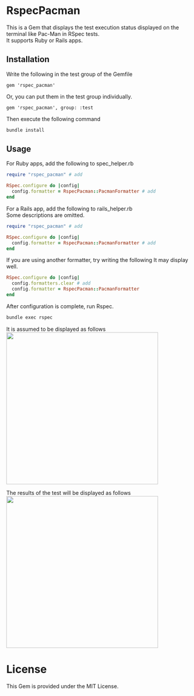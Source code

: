 # RspecPacman
This is a Gem that displays the test execution status displayed on the terminal like Pac-Man in RSpec tests.\
It supports Ruby or Rails apps.

## Installation
Write the following in the test group of the Gemfile
```gemfile
gem 'rspec_pacman'
```
Or, you can put them in the test group individually.
```gemfile
gem 'rspec_pacman', group: :test
```
Then execute the following command
```bash
bundle install
```

## Usage
For Ruby apps, add the following to spec_helper.rb
```rb
require "rspec_pacman" # add

RSpec.configure do |config|
  config.formatter = RspecPacman::PacmanFormatter # add
end
```

For a Rails app, add the following to rails_helper.rb\
Some descriptions are omitted.
```rb
require "rspec_pacman" # add

RSpec.configure do |config|
  config.formatter = RspecPacman::PacmanFormatter # add
end
```
If you are using another formatter, try writing the following It may display well.
```rb
RSpec.configure do |config|
  config.formatters.clear # add
  config.formatter = RspecPacman::PacmanFormatter
end
```
After configuration is complete, run Rspec.
```bash
bundle exec rspec
```
It is assumed to be displayed as follows\
<img src="https://i.gyazo.com/428a4cc5423aecbc8d264139a20abd67.gif" width="400px" />

The results of the test will be displayed as follows\
<img src="https://i.gyazo.com/83557196d4abfb8b649d06ee0bd690b3.png" width="400px" />

# License
This Gem is provided under the MIT License.